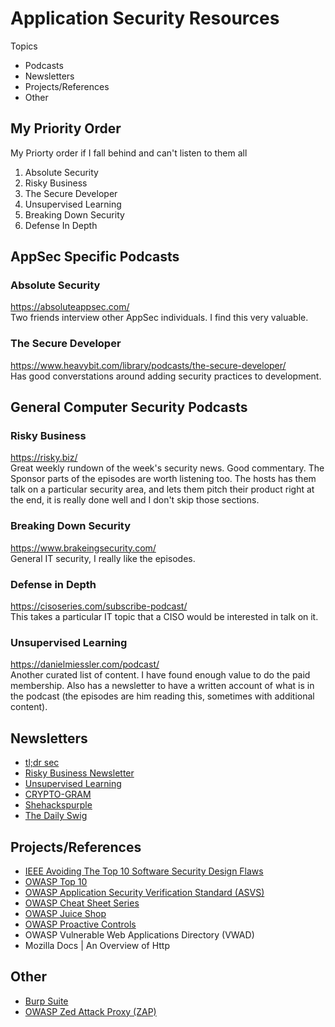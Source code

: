 # Application Security Resources

Topics

- Podcasts
- Newsletters
- Projects/References
- Other

## My Priority Order

My Priorty order if I fall behind and can't listen to them all

1. Absolute Security
2. Risky Business
3. The Secure Developer
4. Unsupervised Learning
5. Breaking Down Security
6. Defense In Depth

## AppSec Specific Podcasts

### Absolute Security
https://absoluteappsec.com/  
Two friends interview other AppSec individuals.  I find this very valuable.

### The Secure Developer

https://www.heavybit.com/library/podcasts/the-secure-developer/  
Has good converstations around adding security practices to development.

## General Computer Security Podcasts

### Risky Business

https://risky.biz/  
Great weekly rundown of the week's security news.  Good commentary.  The Sponsor parts of the episodes are worth listening too.  The hosts has them talk on a particular security area, and lets them pitch their product right at the end, it is really done well and I don't skip those sections.

### Breaking Down Security

https://www.brakeingsecurity.com/  
General IT security, I really like the episodes.

### Defense in Depth

https://cisoseries.com/subscribe-podcast/  
This takes a particular IT topic that a CISO would be interested in talk on it.
 
### Unsupervised Learning

https://danielmiessler.com/podcast/  
Another curated list of content.  I have found enough value to do the paid membership.  Also has a newsletter to have a written account of what is in the podcast (the episodes are him reading this, sometimes with additional content).
 
## Newsletters

  - [tl;dr sec](https://tldrsec.com/)
  - [Risky Business Newsletter](https://riskybiznews.substack.com/)
  - [Unsupervised Learning](https://danielmiessler.com/podcast/)
  - [CRYPTO-GRAM](https://www.schneier.com/crypto-gram/)
  - [Shehackspurple](https://shehackspurple.ca/blog/)
  - [The Daily Swig](https://portswigger.net/daily-swig)

## Projects/References

  - [IEEE Avoiding The Top 10 Software Security Design Flaws](https://cybersecurity.ieee.org/blog/2015/11/13/avoiding-the-top-10-security-flaws/)
  - [OWASP Top 10](https://owasp.org/www-project-top-ten/)
  - [OWASP Application Security Verification Standard (ASVS)](https://owasp.org/-www-project-application-security-verification-standard/)
  - [OWASP Cheat Sheet Series](https://owasp.org/www-project-cheat-sheets/)
  - [OWASP Juice Shop](https://owasp.org/www-project-juice-shop/)
  - [OWASP Proactive Controls](https://owasp.org/www-project-proactive-controls/)
  - OWASP Vulnerable Web Applications Directory (VWAD)
  - Mozilla Docs | An Overview of Http

## Other

  - [Burp Suite](https://portswigger.net/burp/releases/)
  - [OWASP Zed Attack Proxy (ZAP)](https://owasp.org/www-project-zap/)
